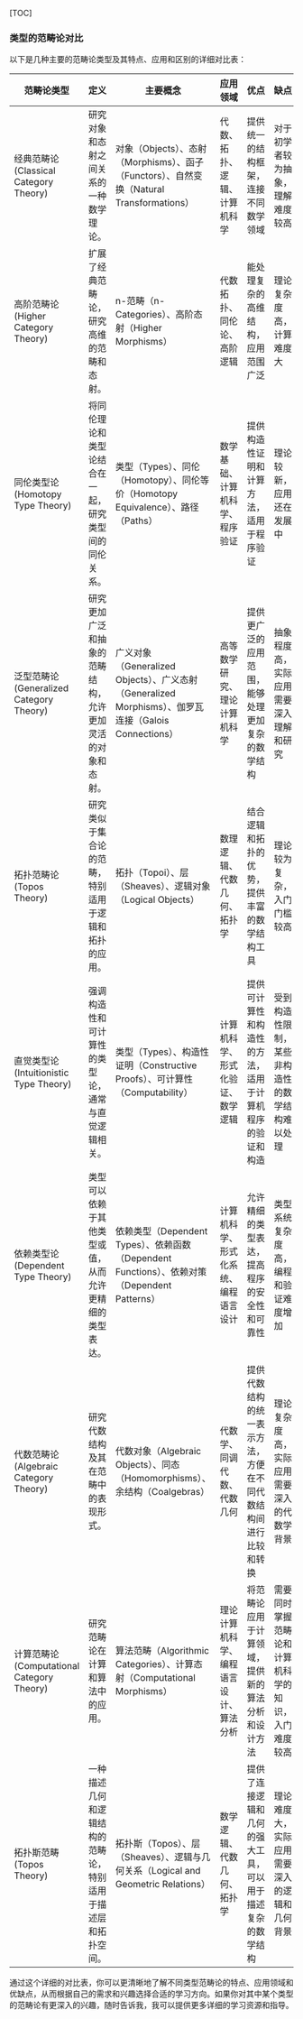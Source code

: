 [TOC]



### 类型的范畴论对比

以下是几种主要的范畴论类型及其特点、应用和区别的详细对比表：

| **范畴论类型**                             | **定义**                                                     | **主要概念**                                                 | **应用领域**                           | **优点**                                                     | **缺点**                                           |
| ------------------------------------------ | ------------------------------------------------------------ | ------------------------------------------------------------ | -------------------------------------- | ------------------------------------------------------------ | -------------------------------------------------- |
| 经典范畴论 (Classical Category Theory)     | 研究对象和态射之间关系的一种数学理论。                       | 对象（Objects）、态射（Morphisms）、函子（Functors）、自然变换（Natural Transformations） | 代数、拓扑、逻辑、计算机科学           | 提供统一的结构框架，连接不同数学领域                         | 对于初学者较为抽象，理解难度较高                   |
| 高阶范畴论 (Higher Category Theory)        | 扩展了经典范畴论，研究高维的范畴和态射。                     | n-范畴（n-Categories）、高阶态射（Higher Morphisms）         | 代数拓扑、同伦论、高阶逻辑             | 能处理复杂的高维结构，应用范围广泛                           | 理论复杂度高，计算难度大                           |
| 同伦类型论 (Homotopy Type Theory)          | 将同伦理论和类型论结合在一起，研究类型间的同伦关系。         | 类型（Types）、同伦（Homotopy）、同伦等价（Homotopy Equivalence）、路径（Paths） | 数学基础、计算机科学、程序验证         | 提供构造性证明和计算方法，适用于程序验证                     | 理论较新，应用还在发展中                           |
| 泛型范畴论 (Generalized Category Theory)   | 研究更加广泛和抽象的范畴结构，允许更加灵活的对象和态射。     | 广义对象（Generalized Objects）、广义态射（Generalized Morphisms）、伽罗瓦连接（Galois Connections） | 高等数学研究、理论计算机科学           | 提供更广泛的应用范围，能够处理更加复杂的数学结构             | 抽象程度高，实际应用需要深入理解和研究             |
| 拓扑范畴论 (Topos Theory)                  | 研究类似于集合论的范畴，特别适用于逻辑和拓扑的应用。         | 拓扑（Topoi）、层（Sheaves）、逻辑对象（Logical Objects）    | 数理逻辑、代数几何、拓扑学             | 结合逻辑和拓扑的优势，提供丰富的数学结构工具                 | 理论较为复杂，入门门槛较高                         |
| 直觉类型论 (Intuitionistic Type Theory)    | 强调构造性和可计算性的类型论，通常与直觉逻辑相关。           | 类型（Types）、构造性证明（Constructive Proofs）、可计算性（Computability） | 计算机科学、形式化验证、数学逻辑       | 提供可计算性和构造性的方法，适用于计算机程序的验证和构造     | 受到构造性限制，某些非构造性的数学结构难以处理     |
| 依赖类型论 (Dependent Type Theory)         | 类型可以依赖于其他类型或值，从而允许更精细的类型表达。       | 依赖类型（Dependent Types）、依赖函数（Dependent Functions）、依赖对策（Dependent Patterns） | 计算机科学、形式化系统、编程语言设计   | 允许精细的类型表达，提高程序的安全性和可靠性                 | 类型系统复杂度高，编程和验证难度增加               |
| 代数范畴论 (Algebraic Category Theory)     | 研究代数结构及其在范畴中的表现形式。                         | 代数对象（Algebraic Objects）、同态（Homomorphisms）、余结构（Coalgebras） | 代数学、同调代数、代数几何             | 提供代数结构的统一表示方法，方便在不同代数结构间进行比较和转换 | 理论复杂度高，实际应用需要深入的代数学背景         |
| 计算范畴论 (Computational Category Theory) | 研究范畴论在计算和算法中的应用。                             | 算法范畴（Algorithmic Categories）、计算态射（Computational Morphisms） | 理论计算机科学、编程语言设计、算法分析 | 将范畴论应用于计算领域，提供新的算法分析和设计方法           | 需要同时掌握范畴论和计算机科学的知识，入门难度较高 |
| 拓扑斯范畴 (Topos Theory)                  | 一种描述几何和逻辑结构的范畴论，特别适用于描述层和拓扑空间。 | 拓扑斯（Topos）、层（Sheaves）、逻辑与几何关系（Logical and Geometric Relations） | 数学逻辑、代数几何、拓扑学             | 提供了连接逻辑和几何的强大工具，可以用于描述复杂的数学结构   | 理论难度大，实际应用需要深入的逻辑和几何背景       |

通过这个详细的对比表，你可以更清晰地了解不同类型范畴论的特点、应用领域和优缺点，从而根据自己的需求和兴趣选择合适的学习方向。如果你对其中某个类型的范畴论有更深入的兴趣，随时告诉我，我可以提供更多详细的学习资源和指导。